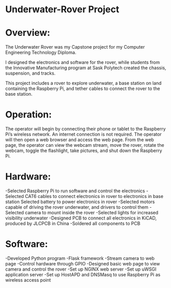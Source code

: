 # Underwater-Rover Project
# Overview:
The Underwater Rover was my Capstone project for my Computer Engineering Technology Diploma. 

I designed the electronics and software for the rover, while students from the Innovative Manufacturing program at Sask Polytech created the chassis, suspension, and tracks.

This project includes a rover to explore underwater, a base station on land containing the Raspberry Pi, and tether cables to connect the rover to the base station.


# Operation:
The operator will begin by connecting their phone or tablet to the Raspberry Pi’s wireless network. An internet connection is not required. The operator will then open a web browser and access the web page. From the web page, the operator can view the webcam stream, move the rover, rotate the webcam, toggle the flashlight, take pictures, and shut down the Raspberry Pi.


# Hardware:
-Selected Raspberry Pi to run software and control the electronics
-Selected CAT6 cables to connect electronics in rover to electronics in base station
Selected battery to power electronics in rover
-Selected motors capable of driving the rover underwater, and drivers to control them
-Selected camera to mount inside the rover
-Selected lights for increased visibility underwater
-Designed PCB to connect all electronics in KiCAD, produced by JLCPCB in China
-Soldered all components to PCB


# Software:
-Developed Python program
    -Flask framework
    -Stream camera to web page
    -Control hardware through GPIO
-Designed basic web page to view camera and control the rover
-Set up NGINX web server
-Set up uWSGI application server
-Set up HostAPD and DNSMasq to use Raspberry Pi as wireless access point
